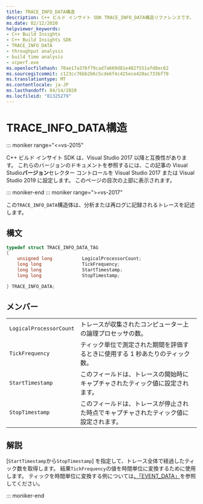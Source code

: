 ```yaml
---
title: TRACE_INFO_DATA構造
description: C++ ビルド インサイト SDK TRACE_INFO_DATA構造リファレンスです。
ms.date: 02/12/2020
helpviewer_keywords:
- C++ Build Insights
- C++ Build Insights SDK
- TRACE_INFO_DATA
- throughput analysis
- build time analysis
- vcperf.exe
ms.openlocfilehash: 70ae17a376f79cad7a669d81e482f551afd0ec62
ms.sourcegitcommit: c123cc76bb2b6c5cde6f4c425ece420ac733bf70
ms.translationtype: MT
ms.contentlocale: ja-JP
ms.lasthandoff: 04/14/2020
ms.locfileid: "81325279"
---
```

# <a name="trace_info_data-structure"></a>TRACE_INFO_DATA構造

::: moniker range="<=vs-2015"

C++ ビルド インサイト SDK は、Visual Studio 2017 以降と互換性があります。 これらのバージョンのドキュメントを参照するには、この記事の Visual Studio**バージョン**セレクター コントロールを Visual Studio 2017 または Visual Studio 2019 に設定します。 このページの目次の上部に表示されます。

::: moniker-end
::: moniker range=">=vs-2017"

この`TRACE_INFO_DATA`構造体は、分析または再ログに記録されるトレースを記述します。

## <a name="syntax"></a>構文

```cpp
typedef struct TRACE_INFO_DATA_TAG
{
    unsigned long           LogicalProcessorCount;
    long long               TickFrequency;
    long long               StartTimestamp;
    long long               StopTimestamp;

} TRACE_INFO_DATA;
```

## <a name="members"></a>メンバー

|  |  |
|--|--|
| `LogicalProcessorCount` | トレースが収集されたコンピューター上の論理プロセッサの数。 |
| `TickFrequency` | ティック単位で測定された期間を評価するときに使用する 1 秒あたりのティック数。 |
| `StartTimestamp` | このフィールドは、トレースの開始時にキャプチャされたティック値に設定されます。 |
| `StopTimestamp` | このフィールドは、トレースが停止された時点でキャプチャされたティック値に設定されます。 |

## <a name="remarks"></a>解説

[`StartTimestamp`から`StopTimestamp`] を指定して、トレース全体で経過したティック数を取得します。 結果`TickFrequency`の値を時間単位に変換するために使用します。 ティックを時間単位に変換する例については[、「EVENT_DATA」](event-data-struct.md)を参照してください。

::: moniker-end

